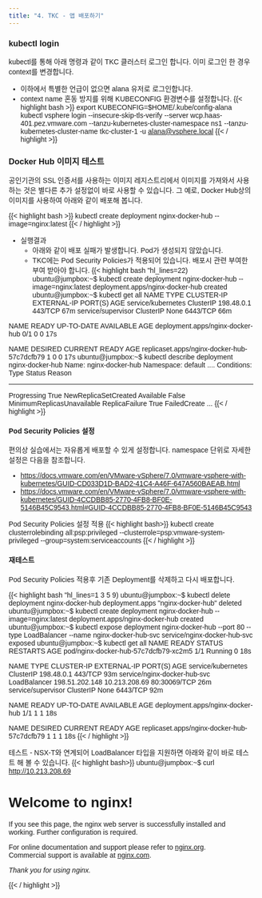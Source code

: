 ```yaml
---
title: "4. TKC - 앱 배포하기"
---
```



### kubectl login
kubectl를 통해 아래 명령과 같이 TKC 클러스터 로그인 합니다. 이미 로그인 한 경우 context를 변경합니다.
- 이하에서 특별한 언급이 없으면 alana 유저로 로그인합니다.
- context name 혼동 방지를 위해 KUBECONFIG 환경변수를 설정합니다.
{{< highlight bash >}}
export KUBECONFIG=$HOME/.kube/config-alana
kubectl vsphere login --insecure-skip-tls-verify --server wcp.haas-401.pez.vmware.com --tanzu-kubernetes-cluster-namespace ns1 --tanzu-kubernetes-cluster-name tkc-cluster-1 -u alana@vsphere.local
{{< / highlight >}}

### Docker Hub 이미지 테스트
공인기관의 SSL 인증서를 사용하는 이미지 레지스트리에서 이미지를 가져와서 사용하는 것은 별다른 추가 설정없이 바로 사용할 수 있습니다.
그 예로, Docker Hub상의 이미지를 사용하여 아래와 같이 배포해 봅니다.

{{< highlight bash >}}
kubectl create deployment nginx-docker-hub --image=nginx:latest
{{< / highlight >}}

- 실행결과
  * 아래와 같이 배포 실패가 발생합니다. Pod가 생성되지 않았습니다.
  * TKC에는 Pod Security Policies가 적용되어 있습니다. 배포시 관련 부여한 부여 받아야 합니다.
{{< highlight bash "hl_lines=22)
ubuntu@jumpbox:~$ kubectl create deployment nginx-docker-hub --image=nginx:latest
deployment.apps/nginx-docker-hub created
ubuntu@jumpbox:~$ kubectl get all
NAME                           TYPE           CLUSTER-IP       EXTERNAL-IP     PORT(S)        AGE
service/kubernetes             ClusterIP      198.48.0.1       <none>          443/TCP        67m
service/supervisor             ClusterIP      None             <none>          6443/TCP       66m

NAME                               READY   UP-TO-DATE   AVAILABLE   AGE
deployment.apps/nginx-docker-hub   0/1     0            0           17s

NAME                                          DESIRED   CURRENT   READY   AGE
replicaset.apps/nginx-docker-hub-57c7dcfb79   1         0         0       17s
ubuntu@jumpbox:~$ kubectl describe deployment nginx-docker-hub
Name:                   nginx-docker-hub
Namespace:              default
....
Conditions:
  Type             Status  Reason
  ----             ------  ------
  Progressing      True    NewReplicaSetCreated
  Available        False   MinimumReplicasUnavailable
  ReplicaFailure   True    FailedCreate
...
{{< / highlight >}}

#### Pod Security Policies 설정
편의상 실습에서는 자유롭게 배포할 수 있게 설정합니다. namespace 단위로 자세한 설정은 다음을 참조합니다.
- https://docs.vmware.com/en/VMware-vSphere/7.0/vmware-vsphere-with-kubernetes/GUID-CD033D1D-BAD2-41C4-A46F-647A560BAEAB.html
- https://docs.vmware.com/en/VMware-vSphere/7.0/vmware-vsphere-with-kubernetes/GUID-4CCDBB85-2770-4FB8-BF0E-5146B45C9543.html#GUID-4CCDBB85-2770-4FB8-BF0E-5146B45C9543

Pod Security Policies 설정 적용
{{< highlight bash>}}
kubectl create clusterrolebinding all:psp:privileged --clusterrole=psp:vmware-system-privileged --group=system:serviceaccounts
{{< / highlight >}}

#### 재테스트
Pod Security Policies 적용후 기존 Deployment를 삭제하고 다시 배포합니다.

{{< highlight bash "hl_lines=1 3 5 9)
ubuntu@jumpbox:~$ kubectl delete deployment nginx-docker-hub
deployment.apps "nginx-docker-hub" deleted
ubuntu@jumpbox:~$ kubectl create deployment nginx-docker-hub --image=nginx:latest
deployment.apps/nginx-docker-hub created
ubuntu@jumpbox:~$ kubectl expose deployment nginx-docker-hub --port 80 --type LoadBalancer --name nginx-docker-hub-svc
service/nginx-docker-hub-svc exposed
ubuntu@jumpbox:~$ kubectl get all
NAME                                    READY   STATUS    RESTARTS   AGE
pod/nginx-docker-hub-57c7dcfb79-xc2m5   1/1     Running   0          18s

NAME                           TYPE           CLUSTER-IP       EXTERNAL-IP     PORT(S)        AGE
service/kubernetes             ClusterIP      198.48.0.1       <none>          443/TCP        93m
service/nginx-docker-hub-svc   LoadBalancer   198.51.202.148   10.213.208.69   80:30069/TCP   26m
service/supervisor             ClusterIP      None             <none>          6443/TCP       92m

NAME                               READY   UP-TO-DATE   AVAILABLE   AGE
deployment.apps/nginx-docker-hub   1/1     1            1           18s

NAME                                          DESIRED   CURRENT   READY   AGE
replicaset.apps/nginx-docker-hub-57c7dcfb79   1         1         1       18s
{{< / highlight >}}

테스트 - NSX-T와 연계되어 LoadBalancer 타입을 지원하면 아래와 같이 바로 테스트 해 볼 수 있습니다.
{{< highlight bash>}}
ubuntu@jumpbox:~$ curl http://10.213.208.69
<!DOCTYPE html>
<html>
<head>
<title>Welcome to nginx!</title>
<style>
    body {
        width: 35em;
        margin: 0 auto;
        font-family: Tahoma, Verdana, Arial, sans-serif;
    }
</style>
</head>
<body>
<h1>Welcome to nginx!</h1>
<p>If you see this page, the nginx web server is successfully installed and
working. Further configuration is required.</p>

<p>For online documentation and support please refer to
<a href="http://nginx.org/">nginx.org</a>.<br/>
Commercial support is available at
<a href="http://nginx.com/">nginx.com</a>.</p>

<p><em>Thank you for using nginx.</em></p>
</body>
</html>
{{< / highlight >}}
